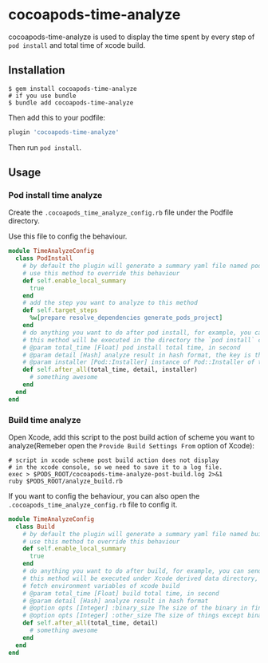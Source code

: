 # cocoapods-time-analyze

cocoapods-time-analyze is used to display the time spent by every step of  `pod install` and total time of xcode build.

## Installation

```shell
$ gem install cocoapods-time-analyze
# if you use bundle
$ bundle add cocoapods-time-analyze
```

Then add this to your podfile:

```ruby
plugin 'cocoapods-time-analyze'
```

Then run `pod install`.

## Usage

### Pod install time analyze

Create the `.cocoapods_time_analyze_config.rb` file under the Podfile  directory.

Use this file to config the behaviour.

```ruby
module TimeAnalyzeConfig
  class PodInstall
    # by default the plugin will generate a summary yaml file named pod-install-summary.yml under directory, you can
    # use this method to override this behaviour
    def self.enable_local_summary
      true
    end
    # add the step you want to analyze to this method
    def self.target_steps
      %w[prepare resolve_dependencies generate_pods_project]
    end
    # do anything you want to do after pod install, for example, you can send the result to a server
    # this method will be executed in the directory the `pod install` command called.  
    # @param total_time [Float] pod install total time, in second
    # @param detail [Hash] analyze result in hash format, the key is the step name, value is the duration in second.
    # @param installer [Pod::Installer] instance of Pod::Installer of this install process
    def self.after_all(total_time, detail, installer)
      # something awesome
    end
  end
end
```

### Build time analyze

Open Xcode, add this script to the post build action of scheme you want to analyze(Remeber open the `Provide Build Settings From` option of Xcode):

```shell
# script in xcode scheme post build action does not display 
# in the xcode console, so we need to save it to a log file.
exec > $PODS_ROOT/cocoapods-time-analyze-post-build.log 2>&1
ruby $PODS_ROOT/analyze_build.rb
```

If you want to config the behaviour, you can also open the `.cocoapods_time_analyze_config.rb` file to config it.

```ruby
module TimeAnalyzeConfig
  class Build
    # by default the plugin will generate a summary yaml file named build-summary.yml under directory, you can
    # use this method to override this behaviour
    def self.enable_local_summary
      true
    end
    # do anything you want to do after build, for example, you can send the result to a server
    # this method will be executed under Xcode derived data directory, and you can use ENV to
    # fetch environment variables of xcode build
    # @param total_time [Float] build total time, in second
    # @param detail [Hash] analyze result in hash format
    # @option opts [Integer] :binary_size The size of the binary in final .app product
    # @option opts [Integer] :other_size The size of things except binary size in final .app product
    def self.after_all(total_time, detail)
      # something awesome
    end
  end
end
```

